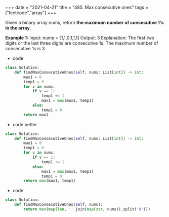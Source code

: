 +++ 
date = "2021-04-21"
title = "485. Max consecutive ones"
tags = ["leetcode","array"]
+++


Given a binary array nums, return __the maximum number of consecutive __1__'s in the array__.
 
**Example 1:**
Input: nums = [1,1,0,1,1,1] Output: 3 Explanation: The first two digits or the last three digits are consecutive 1s. The maximum number of consecutive 1s is 3.

- code
```py
class Solution:
    def findMaxConsecutiveOnes(self, nums: List[int]) -> int:
        max1 = 0
        temp1 = 0
        for v in nums:
            if v == 1:
                temp1 += 1
                max1 = max(max1, temp1)
            else:
                temp1 = 0
        return max1
```
- code better
```py
class Solution:
    def findMaxConsecutiveOnes(self, nums: List[int]) -> int:
        max1 = 0
        temp1 = 0
        for v in nums:
            if v == 1:
                temp1 += 1
            else:
                max1 = max(max1, temp1)
                temp1 = 0
        return max(max1, temp1)
```
- code
```py
class Solution:
    def findMaxConsecutiveOnes(self, nums):
        return max(map(len, ''.join(map(str, nums)).split('0')))
```



